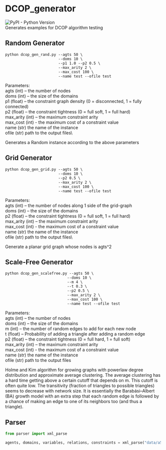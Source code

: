 # DCOP_generator
![PyPI - Python Version](https://img.shields.io/badge/python-≥3-blue.svg)\
Generates examples for DCOP algorithm testing

## Random Generator
```shell script
python dcop_gen_rand.py --agts 50 \
                        --doms 10 \
                        --p1 1.0 --p2 0.5 \
                        --max_arity 2 \
                        --max_cost 100 \
                        --name test --ofile test
```
Parameters:\
agts (int) – the number of nodes\
doms (int) – the size of the domains\
p1 (float) – the constraint graph density (0 = disconnected, 1 = fully connected)\
p2 (float) – the constraint tightness (0 = full soft, 1 = full hard)\
max_arity (int) – the maximum constraint arity\
max_cost (int) - the maximum cost of a constraint value\
name (str) the name of the instance\
ofile (str) path to the output files\

Generates a Random instance according to the above parameters




## Grid Generator
```shell script
python dcop_gen_grid.py --agts 50 \
                        --doms 10 \
                        --p2 0.5 \
                        --max_arity 2 \
                        --max_cost 100 \
                        --name test --ofile test
```
Parameters:\
agts (int) – the number of nodes along 1 side of the grid-graph\
doms (int) – the size of the domains\
p2 (float) – the constraint tightness (0 = full soft, 1 = full hard)\
max_arity (int) – the maximum constraint arity\
max_cost (int) - the maximum cost of a constraint value\
name (str) the name of the instance\
ofile (str) path to the output files\


Generate a planar grid graph whose nodes is agts^2


## Scale-Free Generator
```shell script
python dcop_gen_scalefree.py --agts 50 \
                            --doms 10 \
                            --m 4 \
                            --t 0.3 \
                            --p2 0.5 \
                            --max_arity 2 \
                            --max_cost 100 \
                            --name test --ofile test
```
Parameters:\
agts (int) – the number of nodes\
doms (int) – the size of the domains\
m (int) – the number of random edges to add for each new node\
t (float) – Probability of adding a triangle after adding a random edge\
p2 (float) – the constraint tightness (0 = full hard, 1 = full soft)\
max_arity (int) – the maximum constraint arity\
max_cost (int) - the maximum cost of a constraint value\
name (str) the name of the instance\
ofile (str) path to the output files

Holme and Kim algorithm for growing graphs with powerlaw degree distribution and approximate 
average clustering. The average clustering has a hard time getting above a certain cutoff 
that depends on m. This cutoff is often quite low. The transitivity (fraction of triangles 
to possible triangles) seems to decrease with network size. It is essentially the Barabási–Albert 
(BA) growth model with an extra step that each random edge is followed by a chance of making 
an edge to one of its neighbors too (and thus a triangle).


## Parser
```python
from parser import xml_parse

agents, domains, variables, relations, constraints = xml_parse("data/a5_d100_r4.xml")
```